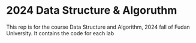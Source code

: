 # 2024 Data Structure & Algoruthm
This rep is for the course Data Structure and Algorithm, 2024 fall of Fudan University.
It contains the code for each lab
